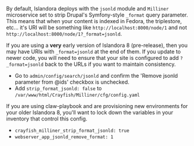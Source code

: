 By default, Islandora deploys with the `jsonld` module and `Milliner` microservice set to strip Drupal's Symfony-style
`_format` query parameter.  This means that when your content is indexed in Fedora, the triplestore, etc... it's URI will
be something like `http://localhost:8000/node/1` and not `http://localhost:8000/node/1?_format=jsonld`.

If you are using a __very__ early version of Islandora 8 (pre-release), then you may have URIs with `_format=jsonld` at the
end of them.  If you update to newer code, you will need to ensure that your site is configured to add `?_format=jsonld`
back to the URLs if you want to maintain consistency.

- Go to `admin/config/search/jsonld` and confirm the 'Remove jsonld parameter from @ids' checkbox is unchecked.
- Add `strip_format_jsonld: false` to `/var/www/html/Crayfish/Milliner/cfg/config.yaml`

If you are using claw-playbook and are provisioning new environments for your older Islandora 8, you'll want to lock down the
variables in your inventory that control this config.

- `crayfish_milliner_strip_format_jsonld: true`
- `webserver_app_jsonld_remove_format: 1`
